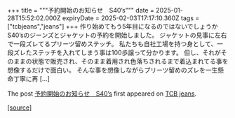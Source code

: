 +++
title = """予約開始のお知らせ　S40’s"""
date = 2025-01-28T15:52:02.000Z
expiryDate = 2025-02-03T17:17:10.360Z
tags = ["tcbjeans","jeans"]
+++
作り始めてもう5年目になるのではないでしょうか S40’sのジーンズとジャケットの予約を開始しました。 ジャケットの見事に左右で一段ズレてるプリーツ留めステッチ。 私たちも自社工場を持つ身として、一段ズレたステッチを入れてしまう事は100歩譲って分かります。 但し、それがそのままの状態で販売され、そのまま着用され色落ちされるまで着込まれてる事を想像するだけで面白い。 そんな事を想像しながらプリーツ留めのズレを一生懸命丁寧に再 \[…\]

The post [予約開始のお知らせ　S40’s](http://tcbjeans.com/2025/01/29/51013) first appeared on [TCB jeans](http://tcbjeans.com).

[[source]](http://tcbjeans.com/2025/01/29/51013)
